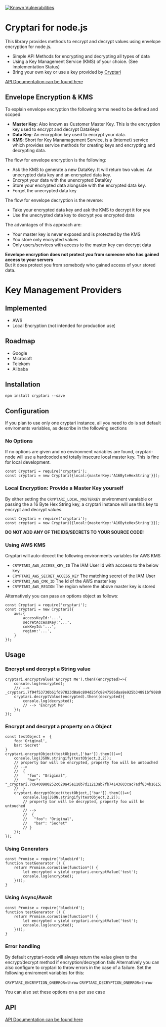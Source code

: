 [![Known Vulnerabilities](https://snyk.io/test/github/aykarsi/cryptari/badge.svg)](https://snyk.io/test/github/aykarsi/cryptari)

# Cryptari for node.js


This library provides methods to encrypt and decrypt values using envelope encryption for node.js.

- Simple API Methods for encrypting and decrypting all types of data
- Using a Key Management Service (KMS) of your choice. (See Implementation Status)
- Bring your own key or use a key provided by [Cryptari](https://cryptari.com)

[API Documentation can be found here](api.md)

## Envelope Encryption & KMS

To explain envelope encryption the following terms need to be defined and scoped: 
- **Master Key**: Also known as Customer Master Key. This is the encryption key used to encrypt and decrypt DataKeys
- **Data Key**: An encryption key used to encrypt your data.
- **KMS**: Short for Key Manamagement Service, is a (internet) service which provides service methods for creating keys and encrypting and decrypting data.

The flow for envelope encryption is the following: 
- Ask the KMS to generate a new DataKey. It will return two values. An unecrypted data key and an encrypted data key.
- Encrypt your data with the unencrypted DataKey
- Store your encrypted data alongside with the encrypted data key. 
- Forget the unecrypted data key

The flow for envelope decryption is the reverse:
- Take your encrypted data key and ask the KMS to decrypt it for you
- Use the unecrypted data key to decrypt you encrypted data

The advantages of this approach are: 
- Your master key is never exposed and is protected by the KMS
- You store only encrypted values 
- Only users/services with access to the master key can decrypt data

**Envelope encryption does not protect you from someone who has gained access to your servers**  
But it does protect you from somebody who gained access of your stored data.


# Key Management Providers

## Implemented

- AWS
- Local Encryption (not intended for production use)


## Roadmap

- Google 
- Microsoft
- Telekom 
- Alibaba


## Installation 

`npm install cryptari --save`



## Configuration 


If you plan to use only one cryptari instance, all you need to do is set default enviroments variables, as describe in the following sections

### No Options

If no options are given and no environment variables are found, cryptari-node will use a hardcoded and totally insecure local master key. 
This is fine for local development.

```
const Cryptari = require('cryptari');
const cryptari = new Cryptari({local:{masterKey:'A16ByteHexString'}});
```

### Local Encryption: Provide a Master Key yourself 


By either setting the `CRYPTARI_LOCAL_MASTERKEY` environment varaiable or passing the a 16 Byte Hex String key, a cryptari instance will use this key to encrypt and decrypt values.

```
const Cryptari = require('cryptari');
const cryptari = new Cryptari({local:{masterKey:'A16ByteHexString'}});
```

**DO NOT ADD ANY OF THE IDS/SECRETS TO YOUR SOURCE CODE!**

### Using AWS KMS

Cryptari will auto-decect the following environments variables for AWS KMS


- `CRYPTARI_AWS_ACCESS_KEY_ID` The IAM User Id with acccess to the below key
- `CRYPTARI_AWS_SECRET_ACCESS_KEY` The matching secret of the IAM User
- `CRYPTARI_AWS_CMK_ID` The Id of the AWS master key
- `CRYPTARI_AWS_REGION` The region where the above master key is stored

Alternatively you can pass an options object as follows: 
```
const Cryptari = require('cryptari');
const cryptari = new Cryptari({
	aws:{
		accessKeyId:'...',
		secretAccessKey:'...',
		cmkKeyId:'...',
		region:'...',
	}
});
```


## Usage


### Encrypt and decrypt a String value

```
cryptari.encryptValue('Encrypt Me').then((encrypted)=>{		
	console.log(encrypted);  
	/// --> _cryptari.7f94f53730b61fd97823d8a8c804d25fc8847505daa8e925b34891bf908d6dad.dc2ec5bcd41a410adbe0.string.4213342259
	cryptari.decryptValue(encrypted).then((decrypted){
		console.log(decrypted); 
		// --> 'Encrypt Me'
	});
});
```

### Encrypt and decrypt a property on a Object

```
const testObject =  {
	foo:'Original',
	bar:'Secret'
}
cryptari.encryptObject(testObject,['bar']).then(()=>{		
	console.log(JSON.stringify(testObject,2,2));  
	// property bar will be encrypted, property foo will be untouched
	// -->
	//	{
	//	  "foo": "Original",
	//	  "bar": "_cryptari.7c6400980252c620a45e110b7d11213ab7fb74143603cac7adf834b161521531.a166af24c9c8.string.3137411440"
	//	}	
	cryptari.decryptObject(testObject,['bar']).then(()=>{
		console.log(JSON.stringify(testObject,2,2));  
		// property bar will be decrypted, property foo will be untouched
		// -->
		// 	{
		//   "foo": "Original",
		//   "bar": "Secret"
		// }		
	});
});
```

### Using Generators 

``` 
const Promise = require('bluebird');
function testGenerator () {
	return Promise.coroutine(function*() {
		let encrypted = yield cryptari.encryptValue('test');
		console.log(encrypted);
	})();
}
```

### Using Async/Await

``` 
const Promise = require('bluebird');
function testGenerator () {
	return Promise.coroutine(function*() {
		let encrypted = yield cryptari.encryptValue('test');
		console.log(encrypted);
	})();
}
```



### Error handling 

By default cryptari-node will always return the value given to the encrypt/decrypt method if encryption/decryption fails 
Alternatively you can also configure to cryptari to throw errors in the case of a failure.
Set the following enviroment variables for this:

`CRYPTARI_ENCRYPTION_ONERROR=throw`
`CRYPTARI_DECRYPTION_ONERROR=throw`

You can also set these options on a per use case 


## API

[API Documentation can be found here](api.md)





